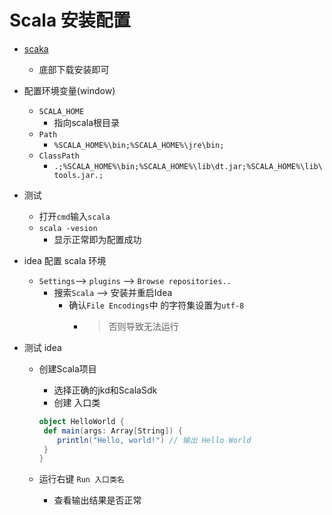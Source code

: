 # Scala 安装配置

- [scaka](http://www.scala-lang.org/downloads)
  - 底部下载安装即可
- 配置环境变量(window)
  - `SCALA_HOME`
    - 指向scala根目录
  - `Path`
    - `%SCALA_HOME%\bin;%SCALA_HOME%\jre\bin;`
  - `ClassPath`
    - `.;%SCALA_HOME%\bin;%SCALA_HOME%\lib\dt.jar;%SCALA_HOME%\lib\tools.jar.;`
- 测试
  - 打开`cmd`输入`scala`
  - `scala -vesion`
    - 显示正常即为配置成功

- idea 配置 scala 环境
  - `Settings`--> `plugins` --> `Browse repositories..`
    - 搜索`Scala` --> 安装并重启Idea
      - 确认`File Encodings`中 的字符集设置为`utf-8`
        - > 否则导致无法运行

- 测试 idea
  - 创建Scala项目
    - 选择正确的jkd和ScalaSdk
    - 创建 入口类

     ```scala
     object HelloWorld {
      def main(args: Array[String]) {
         println("Hello, world!") // 输出 Hello World
      }
     }
     ```

  - 运行右键 `Run 入口类名`
    - 查看输出结果是否正常
